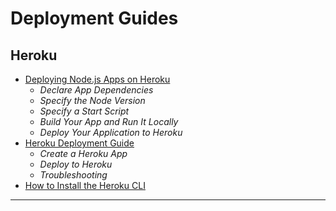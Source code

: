 # Deployment Guides


## Heroku

* [Deploying Node.js Apps on Heroku](https://devcenter.heroku.com/articles/deploying-nodejs)
  - _Declare App Dependencies_
  - _Specify the Node Version_
  - _Specify a Start Script_
  - _Build Your App and Run It Locally_
  - _Deploy Your Application to Heroku_
* [Heroku Deployment Guide](https://coding-boot-camp.github.io/full-stack/heroku/heroku-deployment-guide)
  - _Create a Heroku App_
  - _Deploy to Heroku_
  - _Troubleshooting_
* [How to Install the Heroku CLI](https://coding-boot-camp.github.io/full-stack/heroku/how-to-install-the-heroku-cli)



- - -




